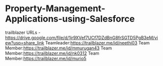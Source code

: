 # Property-Management-Applications-using-Salesforce

trailblazer URLs - https://drive.google.com/file/d/1jr9XVef7UCf7DZdBnG8frSGTD5PgB3eM/view?usp=share_link
Teamleader:https://trailblazer.me/id/neethi03
Team Member:https://trailblazer.me/id/mmurugan43
Team Member:https://trailblazer.me/id/nk0312
Team Member:https://trailblazer.me/id/murio5
